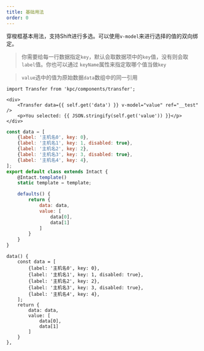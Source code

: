 ```yaml
---
title: 基础用法
order: 0
---
```


穿梭框基本用法，支持Shift进行多选。可以使用`v-model`来进行选择的值的双向绑定。

> 你需要给每一行数据指定`key`，默认会取数据项中的`key`值，没有则会取`label`值。你也可以通过
> `keyName`属性来指定取哪个值当做`key`

> `value`选中的值为原始数据`data`数组中的同一引用

```vdt
import Transfer from 'kpc/components/transfer';

<div>
    <Transfer data={{ self.get('data') }} v-model="value" ref="__test" />
    <p>You selected: {{ JSON.stringify(self.get('value')) }}</p>
</div>
```

```js
const data = [
    {label: '主机名0', key: 0},
    {label: '主机名1', key: 1, disabled: true},
    {label: '主机名2', key: 2},
    {label: '主机名3', key: 3, disabled: true},
    {label: '主机名4', key: 4},
];
export default class extends Intact {
    @Intact.template()
    static template = template;

    defaults() {
        return {
            data: data,
            value: [
                data[0],
                data[1]
            ]
        }
    }
}
```

```vue-data
data() {
    const data = [
        {label: '主机名0', key: 0},
        {label: '主机名1', key: 1, disabled: true},
        {label: '主机名2', key: 2},
        {label: '主机名3', key: 3, disabled: true},
        {label: '主机名4', key: 4},
    ];
    return {
        data: data,
        value: [
            data[0],
            data[1]
        ]
    }
},
```
